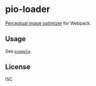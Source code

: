 <!--
SPDX-FileCopyrightText: 2020 Tuomas Siipola
SPDX-License-Identifier: ISC
-->

# pio-loader

[Perceptual image optimizer](https://github.com/siiptuo/pio) for Webpack.

## Usage

See [`example`](example).

## License

ISC
